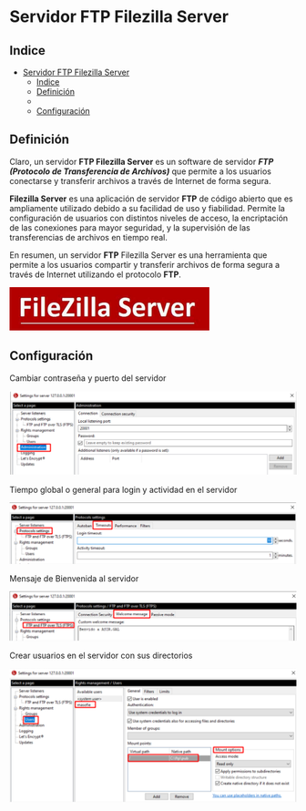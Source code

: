 # Servidor FTP Filezilla Server

## Indice 

- [Servidor FTP Filezilla Server](#servidor-ftp-filezilla-server)
  - [Indice](#indice)
  - [Definición](#definición)
  - [](#)
  - [Configuración](#configuración)


## Definición 

Claro, un servidor **FTP Filezilla Server** es un software de servidor ***FTP (Protocolo de Transferencia de Archivos)*** que permite a los usuarios conectarse y transferir archivos a través de Internet de forma segura. 

**Filezilla Server** es una aplicación de servidor **FTP** de código abierto que es ampliamente utilizado debido a su facilidad de uso y fiabilidad. Permite la configuración de usuarios con distintos niveles de acceso, la encriptación de las conexiones para mayor seguridad, y la supervisión de las transferencias de archivos en tiempo real.

En resumen, un servidor **FTP** Filezilla Server es una herramienta que permite a los usuarios compartir y transferir archivos de forma segura a través de Internet utilizando el protocolo **FTP**.

![Logo de Filezilla Server](./img/filezillaserver/logo_filezilla.png)

##
## Configuración 

Cambiar contraseña y puerto del servidor 

![Password and port](./img/filezillaserver/cambio_puerto.png)


Tiempo global o general para login y actividad en el servidor 

![Tiempo login-actividad](./img/filezillaserver/timpo_global.png)

Mensaje de Bienvenida al servidor 

![Mensaje del Baner](./img/filezillaserver/mensaje_bienvenida.png)

Crear usuarios en el servidor con sus directorios

![Mensaje del Baner](./img/filezillaserver/crear_user.png)